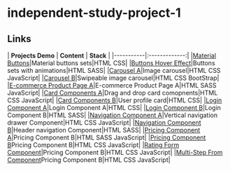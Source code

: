 # independent-study-project-1


## Links

| **Projects Demo** | **Content** | **Stack** |
|-----------|:-------------:|
|[Material Buttons](https://ting-huei-chen.github.io/independent-study-project-1/button-material.html)|Material buttons sets|HTML CSS|
|[Buttons Hover Effect](https://ting-huei-chen.github.io/independent-study-project-1/button.html)|Buttons sets with animations|HTML SASS|
|[Carousel A](https://ting-huei-chen.github.io/independent-study-project-1/carousel-type-a.html)|Image carousel|HTML CSS JavaScript|
|[Carousel B](https://ting-huei-chen.github.io/independent-study-project-1/carousel-type-b.html)|Swipeable image carousel|HTML CSS BootStrap|
|[E-commerce Product Page A](https://ting-huei-chen.github.io/independent-study-project-1/eccomerce-type-a.html)|E-commerce Product Page A|HTML SASS JavaScript|
|[Card Components A](https://ting-huei-chen.github.io/independent-study-project-1/interactive-card-component-type-a.html)|Drag and drop card comopnents|HTML CSS JavaScript|
|[Card Components B](https://ting-huei-chen.github.io/independent-study-project-1/profile-card.html)|User profile card|HTML CSS|
|[Login Component A](https://ting-huei-chen.github.io/independent-study-project-1/login-type-a.html)|Login Component A|HTML CSS|
|[Login Component B](https://ting-huei-chen.github.io/independent-study-project-1/login-type-b.html)|Login Component B|HTML SASS|
|[Navigation Component A](https://ting-huei-chen.github.io/independent-study-project-1/navigation-bar-type-a.html)|Vertical navigation drawer Component|HTML CSS JavaScript|
|[Navigation Component B](https://ting-huei-chen.github.io/independent-study-project-1/navigation-bar-type-b.html)|Header navigation Component|HTML SASS|
|[Pricing Component A](https://ting-huei-chen.github.io/independent-study-project-1/pricing-component-type-a.html)|Pricing Component B|HTML SASS JavaScript|
|[Pricing Component B](https://ting-huei-chen.github.io/independent-study-project-1/pricing-component-type-b.html)Pricing Component B|HTML CSS JavaScript|
|[Rating Form Component](https://ting-huei-chen.github.io/independent-study-project-1/rating-form.html)|Pricing Component B|HTML CSS JavaScript|
|[Multi-Step From Component](https://ting-huei-chen.github.io/independent-study-project-1/multi-step-form.html)Pricing Component B|HTML CSS JavaScript|
